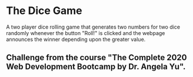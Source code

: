 # The Dice Game
A two player dice rolling game that generates two numbers for two dice randomly whenever the button "Roll!" is clicked and the webpage announces the winner depending upon the greater value.

## Challenge from the course "The Complete 2020 Web Development Bootcamp by Dr. Angela Yu".
